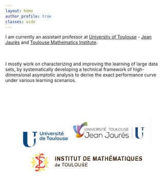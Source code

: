 ```yaml
---
layout: home
author_profile: true
classes: wide
---
```


I am currently an assistant professor at [University of Toulouse](https://en.univ-toulouse.fr) - [Jean Jaurès](https://www.univ-tlse2.fr) and [Toulouse Mathematics Institute](https://www.math.univ-toulouse.fr/en/).

<div align="left" style="margin-top: 50px">


I mostly work on characterizing and improving the learning of large data sets, by systematically developing a technical framework of high-dimensional asymptotic analysis to derive the exact performance curve under various learning scenarios.



<div align="middle" style="margin-top: 100px">

  <a href="https://en.univ-toulouse.fr"><img class='logo' alt="logo_UT" src="assets/images/logo_UT.png" align="bottom" style="width:140px;height:50px;"></a>
  <a href="https://www.univ-tlse2.fr"><img class='logo' alt="logo_UT2J-UT" src="assets/images/logo_UT2J-UT.png" align="bottom" style="width:250px;height:100px;"></a>

  <a href="https://www.math.univ-toulouse.fr/en/"><img class='logo' alt="logo_imt" src="assets/images/logo_imt.png" align="bottom" style="width:350px;height:60px;"></a>


